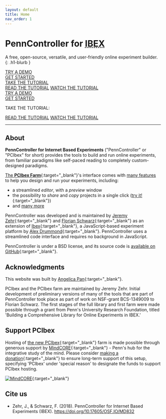 ```yaml
---
layout: default
title: Home
nav_order: 1
---
```


# PennController for <abbr title="Internet Based Experiments">IBEX</abbr>

A free, open-source, versatile, and user-friendly online experiment builder.
{: .h1-blurb }

<div class="desktop-only flex-row-wrap mt-4">
  <div>
    <a href="https://farm.pcibex.net/r/AeTXMk/" class="btn btn-purple" target="_blank">TRY A DEMO</a>
  </div>
  <div>
    <a href="{{site.baseurl}}/core-concepts" class="btn" target="_blank">GET STARTED</a>
  </div>
  <div>
    <a href="{{site.baseurl}}/basic-tutorial" class="btn" target="_blank">TAKE THE TUTORIAL</a>
    <div class="btn-overlay">
      <a class="btn" href="/basic-tutorial" target="_blank">READ THE TUTORIAL</a>
      <a class="btn" href="https://youtu.be/KuYHiZJmTUw" target="_blank">WATCH THE TUTORIAL</a>
    </div>
  </div>
</div>

<div class="mobile-only flex-column-wrap">
  <div class="centered-100 py-2">
    <a href="https://farm.pcibex.net/r/AeTXMk/" class="btn btn-purple" target="_blank">TRY A DEMO</a>
  </div>
  <div class="centered-100 py-2">
    <a href="{{site.baseurl}}/core-concepts" class="btn" target="_blank">GET STARTED</a>
  </div>
  <div class="centered-100 py-2">
    <p>TAKE THE TUTORIAL:</p>
    <div>
      <a class="btn" href="/basic-tutorial" target="_blank">READ THE TUTORIAL</a>
      <a class="btn" href="https://youtu.be/KuYHiZJmTUw" target="_blank">WATCH THE TUTORIAL</a>
    </div>
  </div>
</div>

---

## About

**PennController for Internet Based Experiments** ("PennController" or "PCIbex"
for short) provides the tools to build and run online experiments, from familiar
paradigms like self-paced reading to completely custom-designed paradigms.
<!-- Experiments can be uploaded to or imported from GitHub, making it easy to 
collaborate and share experiments.-->

[The **PCIbex Farm**](https://farm.pcibex.net/){:target="_blank"}'s interface comes with [many features]({{site.baseurl}}/announcements/2021-01-22-new-pcibex-farm/)
to help you design and run your experiments, including:
+ a streamlined *editor*, with a *preview* window
+ the possibility to *share* and *copy* projects in a single click ([try it!](https://farm.pcibex.net/r/QuFrkC/){:target="_blank"})
+ and [many more]({{site.baseurl}}/announcements/2021-01-22-new-pcibex-farm/)

PennController was developed and is maintained by
[Jeremy Zehr](https://sites.google.com/site/jeremyezehr/home){:target="_blank"}
and [Florian Schwarz](https://www.florianschwarz.net/){:target="_blank"}
as an extension of
[Ibex](https://ibex.spellout.net/){:target="_blank"},
a JavaScript-based experiment platform by [Alex Drummond](https://adrummond.net/){:target="_blank"}.
PennController uses a streamlined code interface and requires no background in JavaScript.

PennController is under a BSD license, and its source code is
[available on GitHub](https://github.com/PennController/penncontroller){:target="_blank"}.

## Acknowledgments

This website was built by [Angelica Pan](https://angelica-pan.com){:target="_blank"}.

PCIbex and the PCIbex farm are maintained by Jeremy Zehr. Initial development of preliminary versions of many of the tools that are part of PennController took place as part of work on NSF-grant BCS-1349009 to Florian Schwarz. The first stages of the full library and first farm were made possible through a grant from Penn's University Research Foundation, titled 'Building a Comprehensive Library for Online Experiments in IBEX.'

## Support PCIbex

Hosting of [the new PCIbex](https://farm.pcibex.net/){:target="_blank"} farm is made possible through generous support by [MindCORE](https://mindcore.sas.upenn.edu/){:target="_blank"} - Penn's hub for the integrative study of the mind. Please consider [making a donation](https://giving.apps.upenn.edu/fund?program=SAS&fund=630307){:target="_blank"} to ensure long-term support of this setup, specifying 'PCIbex' under 'special reason' to designate the funds to support PCIbex hosting.

[![MindCORE]({{site.baseurl}}/assets/images/mindCORE_Logo_FINAL_Color.png "MindCORE Logo")](https://mindcore.sas.upenn.edu/){:target="_blank"}


## Cite us

+ Zehr, J., & Schwarz, F. (2018). PennController for Internet Based Experiments (IBEX). https://doi.org/10.17605/OSF.IO/MD832

